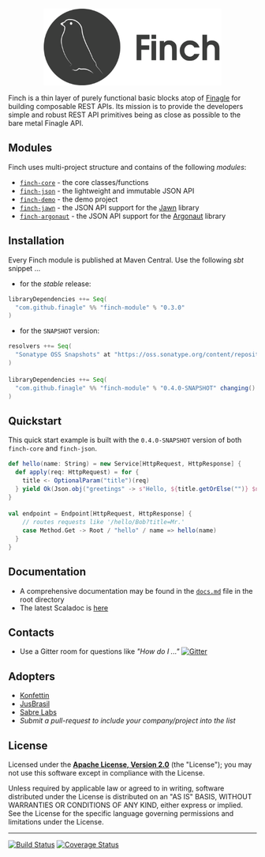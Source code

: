 <p align="center">
  <img src="https://raw.githubusercontent.com/finagle/finch/master/finch-logo.png" width="360px" />
</p>

Finch is a thin layer of purely functional basic blocks atop of [Finagle](http://twitter.github.io/finagle) for 
building composable REST APIs. Its mission is to provide the developers simple and robust REST API primitives being as close as possible to the bare metal Finagle API.

Modules
-------

Finch uses multi-project structure and contains of the following _modules_:

* [`finch-core`](core) - the core classes/functions
* [`finch-json`](json) - the lightweight and  immutable JSON API
* [`finch-demo`](demo) - the demo project
* [`finch-jawn`](jawn) - the JSON API support for the [Jawn](https://github.com/non/jawn) library
* [`finch-argonaut`](argonaut) - the JSON API support for the [Argonaut](http://argonaut.io/) library

Installation 
------------
Every Finch module is published at Maven Central. Use the following _sbt_ snippet ...

* for the _stable_ release:
 
```scala
libraryDependencies ++= Seq(
  "com.github.finagle" %% "finch-module" % "0.3.0"
)
```

* for the `SNAPSHOT` version:

```scala
resolvers ++= Seq(
  "Sonatype OSS Snapshots" at "https://oss.sonatype.org/content/repositories/snapshots"
)

libraryDependencies ++= Seq(
  "com.github.finagle" %% "finch-module" % "0.4.0-SNAPSHOT" changing()
)
```

Quickstart
----------
This quick start example is built with the `0.4.0-SNAPSHOT` version of both `finch-core` and `finch-json`.

```scala
def hello(name: String) = new Service[HttpRequest, HttpResponse] {
  def apply(req: HttpRequest) = for {
    title <- OptionalParam("title")(req)
  } yield Ok(Json.obj("greetings" -> s"Hello, ${title.getOrElse("")} $name!"))
}

val endpoint = Endpoint[HttpRequest, HttpResponse] {
    // routes requests like '/hello/Bob?title=Mr.'
    case Method.Get -> Root / "hello" / name => hello(name)
  }
}
```

Documentation
-------------
 * A comprehensive documentation may be found in the [`docs.md`](docs.md) file in the root directory
 * The latest Scaladoc is [here](http://finagle.github.io/finch/docs/#io.finch.package)

Contacts
--------

* Use a Gitter room for questions like _"How do I ..."_ [![Gitter](https://badges.gitter.im/Join%20Chat.svg)](https://gitter.im/finagle/finch?utm_source=badge&utm_medium=badge&utm_campaign=pr-badge&utm_content=badge)

Adopters
--------
* [Konfettin](http://konfettin.ru)
* [JusBrasil](http://www.jusbrasil.com.br)
* [Sabre Labs](http://sabrelabs.com)
* *Submit a pull-request to include your company/project into the list*

License
-------

Licensed under the **[Apache License, Version 2.0](http://www.apache.org/licenses/LICENSE-2.0)** (the "License");
you may not use this software except in compliance with the License.

Unless required by applicable law or agreed to in writing, software
distributed under the License is distributed on an "AS IS" BASIS,
WITHOUT WARRANTIES OR CONDITIONS OF ANY KIND, either express or implied.
See the License for the specific language governing permissions and
limitations under the License.

----
[![Build Status](https://secure.travis-ci.org/finagle/finch.png)](http://travis-ci.org/finagle/finch)
[![Coverage Status](https://coveralls.io/repos/finagle/finch/badge.png)](https://coveralls.io/r/finagle/finch)
